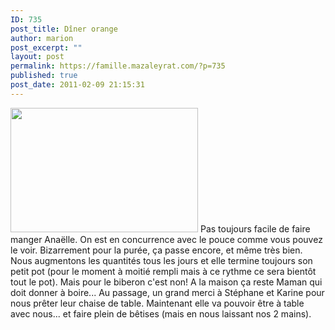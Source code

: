 ```yaml
---
ID: 735
post_title: Dîner orange
author: marion
post_excerpt: ""
layout: post
permalink: https://famille.mazaleyrat.com/?p=735
published: true
post_date: 2011-02-09 21:15:31
---
```

<a href="http://famille.mazaleyrat.com/wp-content/uploads/2011/02/blog-diner.jpg"><img src="http://famille.mazaleyrat.com/wp-content/uploads/2011/02/blog-diner-300x199.jpg" alt="" title="diner" width="300" height="199" class="alignleft size-medium wp-image-734" /></a> Pas toujours facile de faire manger Anaëlle. On est en concurrence avec le pouce comme vous pouvez le voir. 
Bizarrement pour la purée, ça passe encore, et même très bien. Nous augmentons les quantités tous les jours et elle termine toujours son petit pot (pour le moment à moitié rempli mais à ce rythme ce sera bientôt tout le pot). Mais pour le biberon c'est non! A la maison ça reste Maman qui doit donner à boire...
Au passage, un grand merci à Stéphane et Karine pour nous prêter leur chaise de table. Maintenant elle va pouvoir être à table avec nous... et faire plein de bêtises (mais en nous laissant nos 2 mains).

<object width="425" height="344"><param name="movie" value="http://www.youtube.com/v/HSzh9T26HP8?hl=fr&fs=1"></param><param name="allowFullScreen" value="true"></param><param name="allowscriptaccess" value="always"></param><embed src="http://www.youtube.com/v/HSzh9T26HP8?hl=fr&fs=1" type="application/x-shockwave-flash" allowscriptaccess="always" allowfullscreen="true" width="425" height="344"></embed></object>